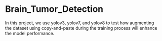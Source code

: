 # Brain_Tumor_Detection

In this project, we use yolov3, yolov7, and yolov8 to test how augmenting the dataset using copy-and-paste during the training process will enhance the model performance.
